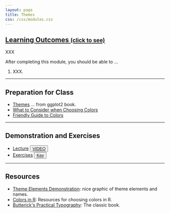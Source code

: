 ```yaml
---
layout: page
title: Themes
css: /css/modules.css
---
```


<div class="panel-group-ILOs">
  <div class="panel panel-default">
    <div class="panel-heading">
      <h2 class="panel-title">
        <a data-toggle="collapse" href="#ILOs">Learning Outcomes <small>(click to see)</small></a>
      </h2>
    </div>
    <div id="ILOs" class="panel-collapse collapse">
      <div class="panel-body">
XXX
<p>After completing this module, you should be able to ...</p>

<ol>
  <li>XXX.</li>
</ol>
      </div>
    </div>
  </div>
</div>

----

## Preparation for Class

* [Themes](https://ggplot2-book.org/polishing.html) ... from ggplot2 book.
* [What to Consider when Choosing Colors](https://blog.datawrapper.de/colors/)
* [Friendly Guide to Colors](https://blog.datawrapper.de/colorguide/)

----

## Demonstration and Exercises

<ul>
  <li><a href="Themes/Lecture_Themes.html">Lecture</a> <button type="button" class="btn btn-secondary btn-sm btn-space"><a href="https://transcripts.gotomeeting.com/#/s/d4afb14a3ea98670e1fe5a0dee69248954950ed5a31b3b2d88303a950de86754" target="_blank">VIDEO</a></button></li>
  <li><a href="Themes/CE_Themes.html">Exercises</a> <button type="button" class="btn btn-light btn-sm btn-space"><a href="Themes/CE_Themes.R">Key</a></button></li>
</ul>

----

## Resources

* [Theme Elements Demonstration](https://henrywang.nl/ggplot2-theme-elements-demonstration/): nice graphic of theme elements and names.
* [Colors in R](../resources/colors): Resources for choosing colors in R.
* [Butterick's Practical Typography](https://practicaltypography.com/): The classic book.
  